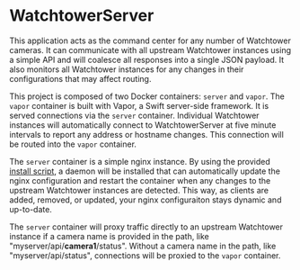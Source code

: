 # WatchtowerServer

This application acts as the command center for any number of Watchtower cameras. It can communicate with all upstream Watchtower instances using a simple API and will coalesce all responses into a single JSON payload. It also monitors all Watchtower instances for any changes in their configurations that may affect routing.

This project is composed of two Docker containers: `server` and `vapor`. The `vapor` container is built with Vapor, a Swift server-side framework. It is served connections via the `server` container. Individual Watchtower instances will automatically connect to WatchtowerServer at five minute intervals to report any address or hostname changes. This connection will be routed into the `vapor` container.

The `server` container is a simple nginx instance. By using the provided [install script](setup/install.sh), a daemon will be installed that can automatically update the nginx configuration and restart the container when any changes to the upstream Watchtower instances are detected. This way, as clients are added, removed, or updated, your nginx configuraiton stays dynamic and up-to-date.

The `server` container will proxy traffic directly to an upstream Watchtower instance if a camera name is provided in the path, like "myserver/api/**camera1**/status". Without a camera name in the path, like "myserver/api/status", connections will be proxied to the `vapor` container.



